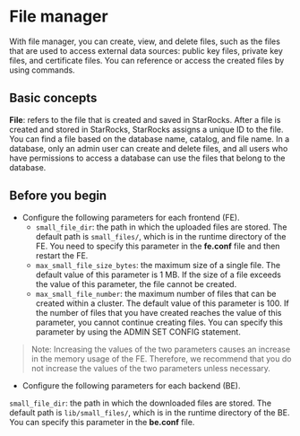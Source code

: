 # File manager

With file manager, you can create, view, and delete files, such as the files that are used to access external data sources: public key files, private key files, and certificate files. You can reference or access the created files by using commands.

## Basic concepts

**File**: refers to the file that is created and saved in StarRocks. After a file is created and stored in StarRocks, StarRocks assigns a unique ID to the file. You can find a file based on the database name, catalog, and file name. In a database, only an admin user can create and delete files, and all users who have permissions to access a database can use the files that belong to the database.

## Before you begin

- Configure the following parameters for each frontend (FE).
  - `small_file_dir`: the path in which the uploaded files are stored. The default path is `small_files/`, which is in the runtime directory of the FE. You need to specify this parameter in the **fe.conf** file and then restart the FE.
  - `max_small_file_size_bytes`: the maximum size of a single file. The default value of this parameter is 1 MB. If the size of a file exceeds the value of this parameter, the file cannot be created.
  - `max_small_file_number`: the maximum number of files that can be created within a cluster. The default value of this parameter is 100. If the number of files that you have created reaches the value of this parameter, you cannot continue creating files. You can specify this parameter by using the ADMIN SET CONFIG statement.

> Note: Increasing the values of the two parameters causes an increase in the memory usage of the FE. Therefore, we recommend that you do not increase the values of the two parameters unless necessary.

- Configure the following parameters for each backend (BE).

`small_file_dir`: the path in which the downloaded files are stored. The default path is `lib/small_files/`, which is in the runtime directory of the BE. You can specify this parameter in the **be.conf** file.
